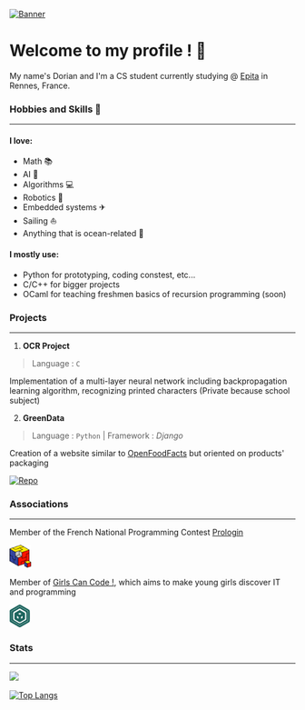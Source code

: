 [![Banner](banner.png)](https://github.com/RenjiSann)


# Welcome to my profile ! 👋

My name's Dorian and I'm a CS student currently studying @ [Epita](https://www.epita.fr) in Rennes, France. 

### Hobbies and Skills 🎯
---

#### I love:
- Math 📚 
- AI 🧠 
- Algorithms 💻
- Robotics 🤖
- Embedded systems ✈
- Sailing ⛵
- Anything that is ocean-related 🌊

#### I mostly use:
- Python for prototyping, coding constest, etc...
- C/C++ for bigger projects
- OCaml for teaching freshmen basics of recursion programming (soon)

### Projects
---

1. **OCR Project**
> Language : `C`

Implementation of a multi-layer neural network including backpropagation learning algorithm, recognizing printed characters
(Private because school subject)

2. **GreenData**
> Language : `Python` | Framework : *Django*

Creation of a website similar to [OpenFoodFacts](https://openfoodfacts.org) but oriented on products' packaging

[![Repo ](https://github-readme-stats.vercel.app/api/pin/?username=ThePlotTeam&repo=GreenDataProject&bg_color=1d2229&hide_border=true&text_color=c9d1d9)](https://github.com/ThePlotTeam/GreenDataProject)


### Associations
---

Member of the French National Programming Contest [Prologin](https://prologin.org) 

<img src="prologin_logo.png" height="40">

Member of [Girls Can Code !](https://gcc.prologin.org), which aims to make young girls discover IT and programming

<img src="gcc_logo.png" height="40">




### Stats
---

[
<img src="https://github-readme-stats.vercel.app/api?username=RenjiSann&show_icons=true&count_private=true&bg_color=1d2229&hide_border=true&text_color=c9d1d9">](https://github.com/RenjiSann)

[![Top Langs](https://github-readme-stats.vercel.app/api/top-langs/?username=RenjiSann&layout=compact&bg_color=1d2229&text_color=c9d1d9&hide_border=true&exclude_repo=.dotfiles)](https://github.com/RenjiSann)

